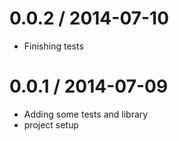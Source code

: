 
0.0.2 / 2014-07-10 
==================

  * Finishing tests

0.0.1 / 2014-07-09 
==================

  * Adding some tests and library
  * project setup

